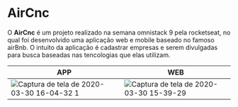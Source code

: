 # AirCnc
O **AirCnc** é um projeto realizado na semana omnistack 9 pela rocketseat, no qual foi desenvolvido uma aplicação web e mobile baseado no famoso airBnb. O intuito da aplicação é cadastrar empresas e serem divulgadas para busca baseadas nas tencologias que elas utilizam.



|APP | WEB | 
| ------------ | ------------- |
|![Captura de tela de 2020-03-30 16-04-32 1](https://user-images.githubusercontent.com/50887367/77952944-dad6cc80-72a2-11ea-8b09-1d29ce0bad06.png) | ![Captura de tela de 2020-03-30 15-39-29](https://user-images.githubusercontent.com/50887367/77952361-e83f8700-72a1-11ea-95b5-86050ee3bfa8.png)|
